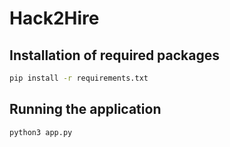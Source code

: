 # Hack2Hire

## Installation of required packages

```bash
pip install -r requirements.txt
```

## Running the application

```bash
python3 app.py
```
